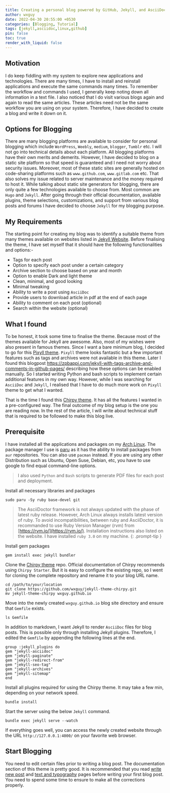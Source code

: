 ```yaml
---
title: Creating a personal blog powered by GitHub, Jekyll, and AsciiDoc for free
author: wxguy
date: 2022-04-30 20:55:00 +0530
categories: [Blogging, Tutorial]
tags: [jekyll,asciidoc,linux,github]
pin: false
toc: true
render_with_liquid: false
---
```


## Motivation

I do keep fiddling with my system to explore new applications and technologies. There are many times, I have to install and reinstall applications and execute the same commands many times. To remember the workflow and commands I used, I generally keep noting down all information in a text file. I also noticed that I do visit various blogs again and again to read the same articles. These articles need not be the same workflow you are using on your system. Therefore, I have decided to create a blog and write it down on it.

## Options for Blogging

There are many blogging platforms are available to consider for personal blogging which include `WordPress`, `Weebly`, `medium`, `blogger`, `Tumblr` etc. I will not go into technical details about each platform. All blogging platforms have their own merits and demerits. However, I have decided to blog on a static site platform so that speed is guaranteed and I need not worry about security issues. Moreover, most of these static sites are generally hosted on code-sharing platforms such as `www.github.com`, `www.gitlab.com` etc. That also solves my issue related to server maintenance and the money required to host it. While talking about static site generators for blogging, there are only quite a few technologies available to choose from. Most common are `Hugo`  and `Jekyll`. After going through their official documentation, available plugins, theme selections, customizations, and support from various blog posts and forums I have decided to choose `Jekyll` for my blogging purpose.

## My Requirements

The starting point for creating my blog was to identify a suitable theme from many themes available on websites listed in [Jekyll Website](https://jekyllrb.com/docs/themes/). Before finalising the theme, I have set myself that it should have the following functionalities and options:-

 - Tags for each post
 - Option to specify each post under a certain category
 - Archive section to choose based on year and month
 - Option to enable Dark and light theme
 - Clean, minimal, and good looking
 - Minimal tweaking
 - Ability to write a post using `AsciiDoc`
 - Provide users to download article in pdf at the end of each page
 - Ability to comment on each post (optional)
 - Search within the website (optional)

## What I found

To be honest, it took some time to finalise the theme. Because most of the themes available for Jekyll are awesome. Also, most of my wishes were also present in famous themes. Since I want a bare minimum blog, I decided to go for this [Pixyll theme](https://github.com/johno/pixyll). `Pixyll` theme looks fantastic but a few important features such as tags and archives were not available in this theme. Later I found this blogpost https://zpbappi.com/jekyll-with-tags-archive-and-comments-in-github-pages/ describing how these options can be enabled manually. So I started writing Python and bash scripts to implement certain additional features in my own way. However, while I was searching for `AsciiDoc` and `Jekyll`, I realised that I have to do much more work on `Pixyll` theme to get what I wanted.

That is the time I found this [Chirpy theme](https://github.com/cotes2020/jekyll-theme-chirpy). It has all the features I wanted in a pre-configured way. The final outcome of my blog setup is the one you are reading now. In the rest of the article, I will write about technical stuff that is required to be followed to make this blog live.

## Prerequisite

I have installed all the applications and packages on my [Arch Linux](https://archlinux.org/). The package manager I use is [paru](https://github.com/Morganamilo/paru) as it has the ability to install packages from `aur` repositories. You can also use `pacman` instead. If you are using any other Distribution such as Ubuntu, Open Suse, Debian, etc, you have to use google to find equal command-line options.

> I also used `Python` and `Bash` scripts to generate PDF files for each post and deployment. 

Install all necessary libraries and packages

```console
sudo paru -Sy ruby base-devel git
```

> The AsciiDoctor framework is not always updated with the phase of latest ruby release. However, Arch Linux always installs latest version of ruby. To avoid incompatibilities, between ruby and AsciiDoctor, it is recommanded to use Ruby Version Manager (rvm) from [https://rvm.io/](https://rvm.io/). Installation instructions also listed on the website. I have installed `ruby 3.0` on my machine.
{: .prompt-tip }

Install gem packages

```console
gem install exec jekyll bundler
```

Clone the [Chirpy theme](https://github.com/cotes2020/jekyll-theme-chirpy) repo. Official documentation of Chirpy recommends using `Chirpy Starter`. But it is easy to configure the existing repo, so I went for cloning the complete repository and rename it to your blog URL name.

```console
cd /path/to/your/location
git clone https://github.com/wxguy/jekyll-theme-chirpy.git
mv jekyll-theme-chirpy wxguy.github.io
```

Move into the newly created `wxguy.github.io` blog site directory and ensure that `Gemfile` exists.

```console
ls Gemfile
```

In addition to markdown, I want Jekyll to render `AsciiDoc` files for blog posts. This is possible only through installing Jekyll plugins. Therefore, I edited the `Gemfile` by appending the following lines at the end.

```console
group :jekyll_plugins do
gem "jekyll-asciidoc"
gem "jekyll-paginate"
gem "jekyll-redirect-from"
gem "jekyll-seo-tag"
gem "jekyll-archives"
gem "jekyll-sitemap"
end
```

Install all plugins required for using the Chirpy theme. It may take a few min, depending on your network speed.

```console
bundle install
```

Start the server using the below `Jekyll` command.

```console
bundle exec jekyll serve --watch
```

If everything goes well, you can access the newly created website through the URL `http://127.0.0.1:4000/` on your favorite web browser. 

## Start Blogging

You need to edit certain files prior to writing a blog post. The documentation section of this theme is pretty good. It is recommended that you read [write new post](https://chirpy.cotes.page/posts/write-a-new-post/) and [text and typography](https://chirpy.cotes.page/posts/text-and-typography/) pages before writing your first blog post. You need to spend some time to ensure to make all the corrections properly. 

